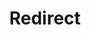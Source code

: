 ﻿---
layout: src/layouts/Redirect.astro
title: Redirect
redirect: https://yamldoc.liuyan.wang/docs/octopus-rest-api/cli/octopus-account-token
pubDate:  2023-01-01
navSearch: false
navSitemap: false
navMenu: false
---
